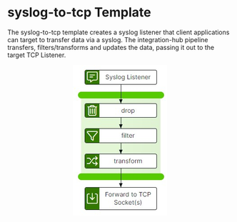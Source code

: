 # syslog-to-tcp Template

The syslog-to-tcp template creates a syslog listener that client applications can target to transfer data via a syslog. The integration-hub pipeline transfers, filters/transforms and updates the data, passing it out to the target TCP Listener.

<p align="center">
<img src="../../assets/images/syslog-to-tcp/2.0/flow_syslog-to-tcp.jpg" />
</p>

